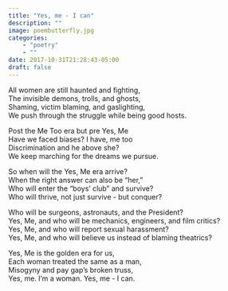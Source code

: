 ```yaml
---
title: "Yes, me - I can"
description: ""
image: poembutterfly.jpg
categories: 
    - "poetry"
    - ""
date: 2017-10-31T21:28:43-05:00
draft: false
---
```


All women are still haunted and fighting,  
The invisible demons, trolls, and ghosts,  
Shaming, victim blaming, and gaslighting,  
We push through the struggle while being good hosts.  

Post the Me Too era but pre Yes, Me  
Have we faced biases? I have, me too  
Discrimination and he above she?  
We keep marching for the dreams we pursue.   

So when will the Yes, Me era arrive?  
When the right answer can also be “her,”  
Who will enter the “boys’ club” and survive?  
Who will thrive, not just survive - but conquer?  

Who will be surgeons, astronauts, and the President?  
Yes, Me, and who will be mechanics, engineers, and film critics?  
Yes, Me, and who will report sexual harassment?  
Yes, Me, and who will believe us instead of blaming theatrics?  

Yes, Me is the golden era for us,  
Each woman treated the same as a man,  
Misogyny and pay gap’s broken truss,  
Yes, me. I’m a woman. Yes, me - I can.  